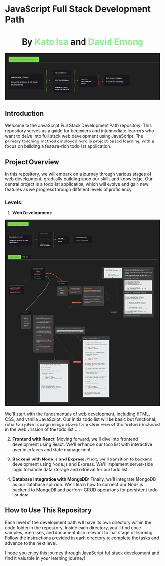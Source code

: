 # JavaScript Full Stack Development Path 
# <center> By <font color='lightgreen'> Kato Isa </font> and <font color='lightgreen'> David Emong </font></center>

![JavaScript Full Stack Development](./Resources/MainSystemImage.png)

## Introduction

Welcome to the JavaScript Full Stack Development Path repository! This repository serves as a guide for beginners and intermediate learners who want to delve into full stack web development using JavaScript. The primary teaching method employed here is project-based learning, with a focus on building a feature-rich todo list application.

## Project Overview

In this repository, we will embark on a journey through various stages of web development, gradually building upon our skills and knowledge. Our central project is a todo list application, which will evolve and gain new features as we progress through different levels of proficiency.

### Levels:

1. **Web Development:**
<img src="./Resources/SystemDesignWeb.png" alt="JavaScript Full Stack Development" style="cursor: pointer;" onclick="this.src='./Resources/SystemDesignWeb.png';">

We'll start with the fundamentals of web development, including HTML, CSS, and vanilla JavaScript. Our initial todo list will be basic but functional, refer to system design image above for a clear view of the features included in the web virssion of the todo list ....
</center>

2. **Frontend with React:** Moving forward, we'll dive into frontend development using React. We'll enhance our todo list with interactive user interfaces and state management.

3. **Backend with Node.js and Express:** Next, we'll transition to backend development using Node.js and Express. We'll implement server-side logic to handle data storage and retrieval for our todo list.

4. **Database Integration with MongoDB:** Finally, we'll integrate MongoDB as our database solution. We'll learn how to connect our Node.js backend to MongoDB and perform CRUD operations for persistent todo list data.

## How to Use This Repository

Each level of the development path will have its own directory within the code folder in the repository. Inside each directory, you'll find code samples, exercises, and documentation relevant to that stage of learning. Follow the instructions provided in each directory to complete the tasks and advance to the next level.

I hope you enjoy this journey through JavaScript full stack development and find it valuable in your learning journey!

